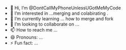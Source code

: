 - 👋 Hi, I’m @DontCallMyPhoneUnlessUGotMeMyCode
- 👀 I’m interested in ...merging and colabirating . 
- 🌱 I’m currently learning ... how to merge and fork 
- 💞️ I’m looking to collaborate on ...
- 📫 How to reach me ...
- 😄 Pronouns: ...
- ⚡ Fun fact: ...

<!---
DontCallMyPhoneUnlessUGotMeMyCode/DontCallMyPhoneUnlessUGotMeMyCode is a ✨ special ✨ repository because its `README.md` (this file) appears on your GitHub profile.
You can click the Preview link to take a look at your changes.
--->
